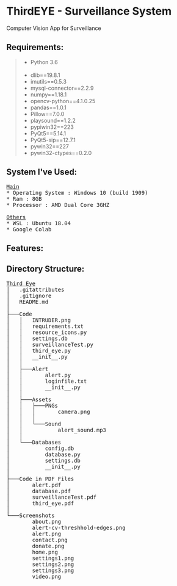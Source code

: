 # __ThirdEYE - Surveillance System__
Computer Vision App for Surveillance  

## Requirements:  
>* Python 3.6  
>  &nbsp;
>* dlib==19.8.1  
>* imutils==0.5.3
>* mysql-connector==2.2.9
>* numpy==1.18.1
>* opencv-python==4.1.0.25
>* pandas==1.0.1
>* Pillow==7.0.0
>* playsound==1.2.2
>* pypiwin32==223
>* PyQt5==5.14.1
>* PyQt5-sip==12.7.1
>* pywin32==227
>* pywin32-ctypes==0.2.0

## System I've Used:
<pre>
<u>Main</u>
* Operating System : Windows 10 (build 1909)
* Ram : 8GB
* Processor : AMD Dual Core 3GHZ
  
<u>Others</u>
* WSL : Ubuntu 18.04
* Google Colab
</pre>
  
## Features:   



## Directory Structure:   
<pre>
<u>Third Eye</u>
│   .gitattributes
│   .gitignore
│   README.md
│
├───Code
│   │   INTRUDER.png
│   │   requirements.txt
│   │   resource_icons.py
│   │   settings.db
│   │   surveillanceTest.py
│   │   third_eye.py
│   │   __init__.py
│   │
│   ├───Alert
│   │       alert.py
│   │       loginfile.txt
│   │       __init__.py
│   │
│   ├───Assets
│   │   ├───PNGs
│   │   │       camera.png
│   │   │
│   │   └───Sound
│   │           alert_sound.mp3
│   │
│   └───Databases
│           config.db
│           database.py
│           settings.db
│           __init__.py
│
├───Code in PDF Files
│       alert.pdf
│       database.pdf
│       surveillanceTest.pdf
│       third_eye.pdf
│
└───Screenshots
        about.png
        alert-cv-threshhold-edges.png
        alert.png
        contact.png
        donate.png
        home.png
        settings1.png
        settings2.png
        settings3.png
        video.png</pre>

